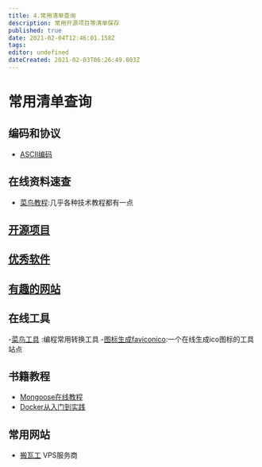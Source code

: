 ```yaml
---
title: 4.常用清单查询
description: 常用开源项目等清单保存
published: true
date: 2021-02-04T12:46:01.158Z
tags: 
editor: undefined
dateCreated: 2021-02-03T06:26:49.803Z
---
```


# 常用清单查询

## 编码和协议

- [ASCII编码](/fav-lists/ascii-code)

## 在线资料速查

- [菜鸟教程](https://www.runoob.com/):几乎各种技术教程都有一点


## [开源项目](/fav-lists/opensource-projects)

## [优秀软件](/fav-lists/best-softwares)

## [有趣的网站](/fav-lists/webs-funny)

## 在线工具
-[菜鸟工具](https://c.runoob.com/) :编程常用转换工具
-[图标生成faviconico](http://www.faviconico.org/):一个在线生成ico图标的工具站点

## 书籍教程
- [Mongoose在线教程](https://wohugb.gitbooks.io/mongoose/content/)
- [Docker从入门到实践](https://yeasy.gitbook.io/docker_practice/)

## 常用网站
- [搬瓦工](https://bwh1.net/index.php) VPS服务商


